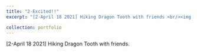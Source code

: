 ```yaml
---
title: "2-Excited!!"
excerpt: "[2-April 18 2021] Hiking Dragon Tooth with friends <br/><img src='/images/mmexport1618727219248.jpg'><img src='/images/mmexport1618800554282.jpg'><img src='/images/mmexport1618800536583.jpg'>"

collection: portfolio
---
```


[2-April 18 2021] Hiking Dragon Tooth with friends.
